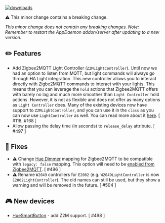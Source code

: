 [![downloads](https://img.shields.io/github/downloads/xaviml/controllerx/VERSION_TAG/total?style=for-the-badge)](http://github.com/xaviml/controllerx/releases/VERSION_TAG)

:warning: This minor change contains a breaking change.

_This minor change does not contain any breaking changes._
_Note: Remember to restart the AppDaemon addon/server after updating to a new version._

## :pencil2: Features

- Add Zigbee2MQTT Light Controller (`Z2MLightController`). Until now we had an option to listen from MQTT, but light commands will always go through HA Light integration. This new controller allows you to interact directly with Zigbe2MQTT commands to interact with your lights. This means that you can leverage the `hold` actions that Zigbee2MQTT offers with barely no lag and much more smoother than `Light Controller` hold actions. However, it is not as flexible and does not offer as many options as `Light Controller` does. Many of the existing devices now have support to `Z2MLightController`, and you can use it in the `class` as you can now use `LightController` as well. You can read more about it [here](https://BASE_URL/controllerx/others/zigbee2mqtt-light-controller). [ #118, #168 ]
- Allow passing the delay time (in seconds) to `release_delay` attribute. [ #497 ]

## :hammer: Fixes

- :warning: Change [Hue Dimmer](https://BASE_URL/controllerx/controllers/HueDimmer) mapping for Zigbee2MQTT to be compatible with `legacy: false` mapping. This option will need to be [enabled from Zigbee2MQTT](https://www.zigbee2mqtt.io/devices/324131092621.html#options). [ #496 ]
- :warning: Rename `W2049` controllers for `E2002` (e.g. `W2049LightController` is now `E2002LightController`). The old names can still be used, but they show a warning and will be removed in the future. [ #504 ]

<!--
## :clock2: Performance
-->

<!--
## :scroll: Docs
-->

<!--
## :wrench: Refactor
-->

## :video_game: New devices

- [HueSmartButton](https://BASE_URL/controllerx/controllers/HueSmartButton) - add Z2M support. [ #498 ]
